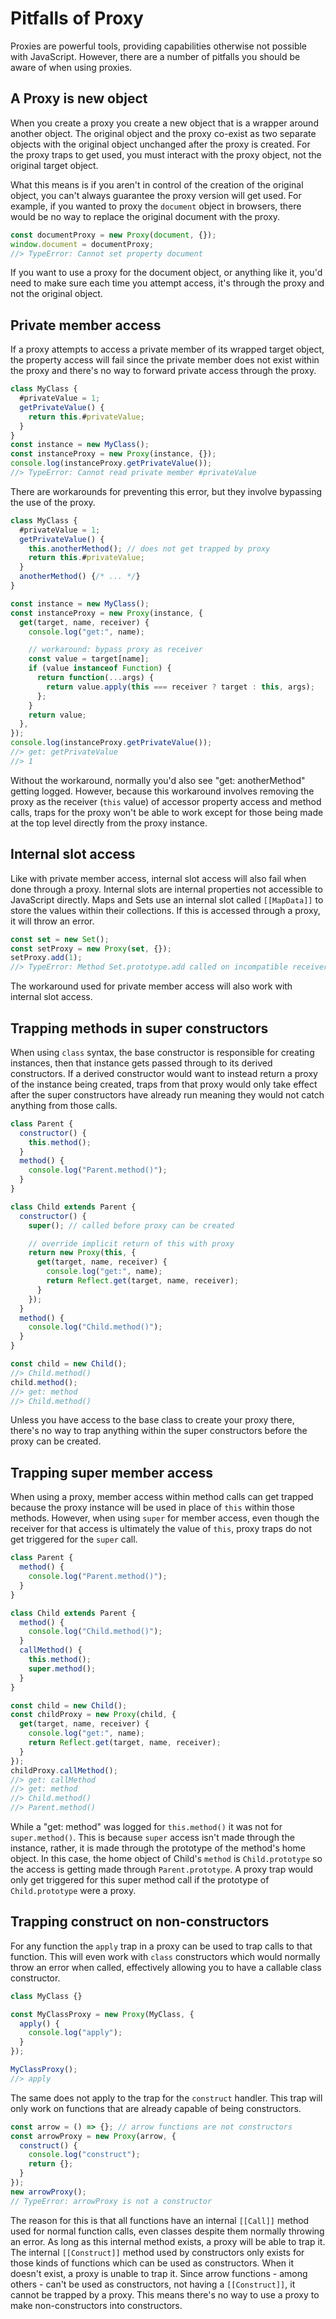 # Pitfalls of Proxy

Proxies are powerful tools, providing capabilities otherwise not possible with JavaScript. However, there are a number of pitfalls you should be aware of when using proxies.

## A Proxy is new object

When you create a proxy you create a new object that is a wrapper around another object.  The original object and the proxy co-exist as two separate objects with the original object unchanged after the proxy is created. For the proxy traps to get used, you must interact with the proxy object, not the original target object.

What this means is if you aren't in control of the creation of the original object, you can't always guarantee the proxy version will get used. For example, if you wanted to proxy the `document` object in browsers, there would be no way to replace the original document with the proxy.

```javascript
const documentProxy = new Proxy(document, {});
window.document = documentProxy;
//> TypeError: Cannot set property document
```

If you want to use a proxy for the document object, or anything like it, you'd need to make sure each time you attempt access, it's through the proxy and not the original object.

## Private member access

If a proxy attempts to access a private member of its wrapped target object, the property access will fail since the private member does not exist within the proxy and there's no way to forward private access through the proxy.

```javascript
class MyClass {
  #privateValue = 1;
  getPrivateValue() {
    return this.#privateValue;
  }
}
const instance = new MyClass();
const instanceProxy = new Proxy(instance, {});
console.log(instanceProxy.getPrivateValue());
//> TypeError: Cannot read private member #privateValue
```

There are workarounds for preventing this error, but they involve bypassing the use of the proxy.

```javascript
class MyClass {
  #privateValue = 1;
  getPrivateValue() {
    this.anotherMethod(); // does not get trapped by proxy
    return this.#privateValue;
  }
  anotherMethod() {/* ... */}
}

const instance = new MyClass();
const instanceProxy = new Proxy(instance, {
  get(target, name, receiver) {
    console.log("get:", name);

    // workaround: bypass proxy as receiver
    const value = target[name];
    if (value instanceof Function) {
      return function(...args) {
        return value.apply(this === receiver ? target : this, args);
      };
    }
    return value;
  },
});
console.log(instanceProxy.getPrivateValue());
//> get: getPrivateValue
//> 1
```

Without the workaround, normally you'd also see "get: anotherMethod" getting logged. However, because this workaround involves removing the proxy as the receiver (`this` value) of accessor property access and method calls, traps for the proxy won't be able to work except for those being made at the top level directly from the proxy instance.

## Internal slot access

Like with private member access, internal slot access will also fail when done through a proxy. Internal slots are internal properties not accessible to JavaScript directly. Maps and Sets use an internal slot called `[[MapData]]` to store the values within their collections.  If this is accessed through a proxy, it will throw an error.

```javascript
const set = new Set();
const setProxy = new Proxy(set, {});
setProxy.add(1);
//> TypeError: Method Set.prototype.add called on incompatible receiver
```

The workaround used for private member access will also work with internal slot access.

## Trapping methods in super constructors

When using `class` syntax, the base constructor is responsible for creating instances, then that instance gets passed through to its derived constructors.  If a derived constructor would want to instead return a proxy of the instance being created, traps from that proxy would only take effect after the super constructors have already run meaning they would not catch anything from those calls.

```javascript
class Parent {
  constructor() {
    this.method();
  }
  method() {
    console.log("Parent.method()");
  }
}

class Child extends Parent {
  constructor() { 
    super(); // called before proxy can be created

    // override implicit return of this with proxy
    return new Proxy(this, {
      get(target, name, receiver) {
        console.log("get:", name);
        return Reflect.get(target, name, receiver);
      }
    });
  }
  method() {
    console.log("Child.method()");
  }
}

const child = new Child();
//> Child.method()
child.method();
//> get: method
//> Child.method()
```

Unless you have access to the base class to create your proxy there, there's no way to trap anything within the super constructors before the proxy can be created.

## Trapping super member access

When using a proxy, member access within method calls can get trapped because the proxy instance will be used in place of `this` within those methods. However, when using `super` for member access, even though the receiver for that access is ultimately the value of `this`, proxy traps do not get triggered for the `super` call.

```javascript
class Parent {
  method() {
    console.log("Parent.method()");
  }
}

class Child extends Parent {
  method() {
    console.log("Child.method()");
  }
  callMethod() {
    this.method();
    super.method();
  }
}

const child = new Child();
const childProxy = new Proxy(child, {
  get(target, name, receiver) {
    console.log("get:", name);
    return Reflect.get(target, name, receiver);
  }
});
childProxy.callMethod();
//> get: callMethod
//> get: method
//> Child.method()
//> Parent.method()
```

While a "get: method" was logged for `this.method()` it was not for `super.method()`. This is because `super` access isn't made through the instance, rather, it is made through the prototype of the method's home object.  In this case, the home object of Child's `method` is `Child.prototype` so the access is getting made through `Parent.prototype`. A proxy trap would only get triggered for this super method call if the prototype of `Child.prototype` were a proxy.

## Trapping construct on non-constructors

For any function the `apply` trap in a proxy can be used to trap calls to that function. This will even work with `class` constructors which would normally throw an error when called, effectively allowing you to have a callable class constructor.

```javascript
class MyClass {}

const MyClassProxy = new Proxy(MyClass, {
  apply() {
    console.log("apply");
  }
});

MyClassProxy();
//> apply
```

The same does not apply to the trap for the  `construct` handler. This trap will only work on functions that are already capable of being constructors.

```javascript
const arrow = () => {}; // arrow functions are not constructors
const arrowProxy = new Proxy(arrow, {
  construct() {
    console.log("construct");
    return {};
  }
});
new arrowProxy();
// TypeError: arrowProxy is not a constructor
```

The reason for this is that all functions have an internal `[[Call]]` method used for normal function calls, even classes despite them normally throwing an error.  As long as this internal method exists, a proxy will be able to trap it. The internal `[[Construct]]` method used by constructors only exists for those kinds of functions which can be used as constructors. When it doesn't exist, a proxy is unable to trap it. Since arrow functions - among others - can't be used as constructors, not having a `[[Construct]]`, it cannot be trapped by a proxy. This means there's no way to use a proxy to make non-constructors into constructors.
